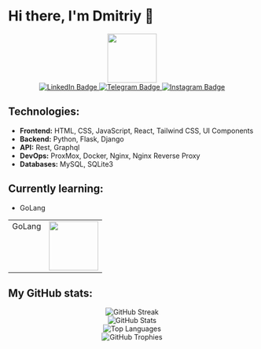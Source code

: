 # Hi there, I'm Dmitriy 👋

<div id="header" align="center">
  <img src="https://giphy.com/gifs/CapgeminiIndia-coding-techchallenge2020-techchallenge-u2pmTWUi0MXjyrMaVj" width="100"/>
</div>



<div id="badges" align="center">
  <a href="https://www.linkedin.com/in/dmitriy-mazurek-a69330247/">
    <img src="https://img.shields.io/badge/LinkedIn-blue?style=for-the-badge&logo=linkedin&logoColor=white" alt="LinkedIn Badge"/>
  </a>
  <a href="https://t.me/mason_mzk">
    <img src="https://img.shields.io/badge/Telegram-black?style=for-the-badge&logo=telegram&logoColor=white" alt="Telegram Badge"/>
  </a>
  <a href="https://www.instagram.com/mason_mzk">
    <img src="https://img.shields.io/badge/Instagram-purple?style=for-the-badge&logo=instagram&logoColor=white" alt="Instagram Badge"/>
  </a>
</div>


## Technologies:
- **Frontend:** HTML, CSS, JavaScript, React, Tailwind CSS, UI Components
- **Backend:** Python, Flask, Django
- **API:** Rest, Graphql
- **DevOps:** ProxMox, Docker, Nginx, Nginx Reverse Proxy
- **Databases:** MySQL, SQLite3
  


## Currently learning:
- GoLang

<table style="width:100%">
  <tr>
    <td style="text-align:left; vertical-align:top;">
      GoLang
    </td>
    <td style="text-align:right;">
      <div id="header">
        <img src="https://media2.giphy.com/media/v1.Y2lkPTc5MGI3NjExYWNsaDR4bGNtMXpleng1b2t6MWlhYmF2dGJqdGsyeTgzczJ2OGFjMyZlcD12MV9pbnRlcm5hbF9naWZfYnlfaWQmY3Q9Zw/bGgsc5mWoryfgKBx1u/giphy.webp" width="100" height="100"/>
      </div>
    </td>
  </tr>
</table>

## My GitHub stats:

<div align="center">
  <img src="http://github-readme-streak-stats.herokuapp.com?user=funofbfmv&theme=radical&hide_border=true" alt="GitHub Streak"/>
</div>

<div align="center">
  <img src="https://github-readme-stats.vercel.app/api?username=funofbfmv&show_icons=true&theme=radical" alt="GitHub Stats" />
</div>

<div align="center">
  <img src="https://github-readme-stats.vercel.app/api/top-langs/?username=funofbfmv&layout=compact&theme=radical" alt="Top Languages" />
</div>

<div align="center">
  <img src="https://github-profile-trophy.vercel.app/?username=funofbfmv&theme=radical" alt="GitHub Trophies" />
</div>
